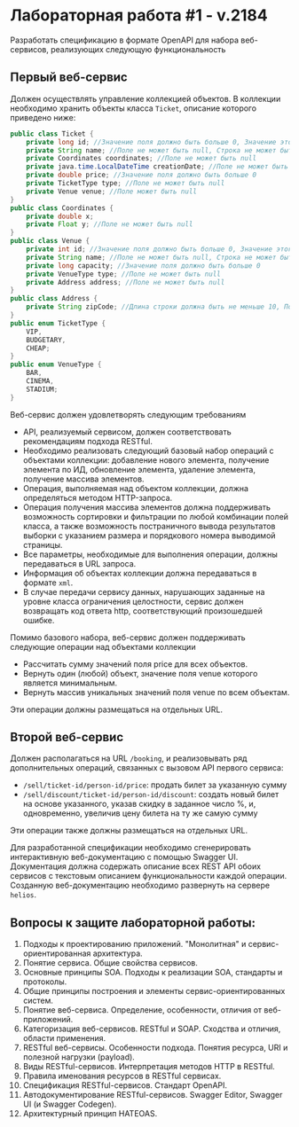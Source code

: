 # Лабораторная работа #1 - v.2184

Разработать спецификацию в формате OpenAPI для набора веб-сервисов, реализующих следующую функциональность

## Первый веб-сервис

Должен осуществлять управление коллекцией объектов. В коллекции необходимо хранить объекты класса `Ticket`, описание которого приведено ниже:

```java
public class Ticket {
    private long id; //Значение поля должно быть больше 0, Значение этого поля должно быть уникальным, Значение этого поля должно генерироваться автоматически
    private String name; //Поле не может быть null, Строка не может быть пустой
    private Coordinates coordinates; //Поле не может быть null
    private java.time.LocalDateTime creationDate; //Поле не может быть null, Значение этого поля должно генерироваться автоматически
    private double price; //Значение поля должно быть больше 0
    private TicketType type; //Поле не может быть null
    private Venue venue; //Поле может быть null
}
public class Coordinates {
    private double x;
    private Float y; //Поле не может быть null
}
public class Venue {
    private int id; //Значение поля должно быть больше 0, Значение этого поля должно быть уникальным, Значение этого поля должно генерироваться автоматически
    private String name; //Поле не может быть null, Строка не может быть пустой
    private long capacity; //Значение поля должно быть больше 0
    private VenueType type; //Поле не может быть null
    private Address address; //Поле не может быть null
}
public class Address {
    private String zipCode; //Длина строки должна быть не меньше 10, Поле не может быть null
}
public enum TicketType {
    VIP,
    BUDGETARY,
    CHEAP;
}
public enum VenueType {
    BAR,
    CINEMA,
    STADIUM;
}
```

Веб-сервис должен удовлетворять следующим требованиям

- API, реализуемый сервисом, должен соответствовать рекомендациям подхода RESTful.
- Необходимо реализовать следующий базовый набор операций с объектами коллекции: добавление нового элемента, получение элемента по ИД, обновление элемента, удаление элемента, получение массива элементов.
- Операция, выполняемая над объектом коллекции, должна определяться методом HTTP-запроса.
- Операция получения массива элементов должна поддерживать возможность сортировки и фильтрации по любой комбинации полей класса, а также возможность постраничного вывода результатов выборки с указанием размера и порядкового номера выводимой страницы.
- Все параметры, необходимые для выполнения операции, должны передаваться в URL запроса.
- Информация об объектах коллекции должна передаваться в формате `xml`.
- В случае передачи сервису данных, нарушающих заданные на уровне класса ограничения целостности, сервис должен возвращать код ответа http, соответствующий произошедшей ошибке.

Помимо базового набора, веб-сервис должен поддерживать следующие операции над объектами коллекции

- Рассчитать сумму значений поля price для всех объектов.
- Вернуть один (любой) объект, значение поля venue которого является минимальным.
- Вернуть массив уникальных значений поля venue по всем объектам.

Эти операции должны размещаться на отдельных URL.

## Второй веб-сервис

Должен располагаться на URL `/booking`, и реализовывать ряд дополнительных операций, связанных с вызовом API первого сервиса:

- `/sell/ticket-id/person-id/price`: продать билет за указанную сумму
- `/sell/discount/ticket-id/person-id/discount`: создать новый билет на основе указанного, указав скидку в заданное число %, и, одновременно, увеличив цену билета на ту же самую сумму

Эти операции также должны размещаться на отдельных URL.

Для разработанной спецификации необходимо сгенерировать интерактивную веб-документацию с помощью Swagger UI. Документация должна содержать описание всех REST API обоих сервисов с текстовым описанием функциональности каждой операции. Созданную веб-документацию необходимо развернуть на сервере `helios`.

## Вопросы к защите лабораторной работы:

1. Подходы к проектированию приложений. "Монолитная" и сервис-ориентированная архитектура. 
2. Понятие сервиса. Общие свойства сервисов. 
3. Основные принципы SOA. Подходы к реализации SOA, стандарты и протоколы. 
4. Общие принципы построения и элементы сервис-ориентированных систем. 
5. Понятие веб-сервиса. Определение, особенности, отличия от веб-приложений. 
6. Категоризация веб-сервисов. RESTful и SOAP. Сходства и отличия, области применения. 
7. RESTful веб-сервисы. Особенности подхода. Понятия ресурса, URI и полезной нагрузки (payload). 
8. Виды RESTful-сервисов. Интерпретация методов HTTP в RESTful. 
9. Правила именования ресурсов в RESTful сервисах. 
10. Спецификация RESTful-сервисов. Стандарт OpenAPI. 
11. Автодокументирование RESTful-сервисов. Swagger Editor, Swagger UI (и Swagger Codegen). 
12. Архитектурный принцип HATEOAS.
